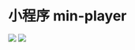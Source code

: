 # 小程序 min-player
<img src=https://raw.githubusercontent.com/894620576/min-player/master/img/jt.jpg>
<img src=https://raw.githubusercontent.com/894620576/min-player/master/img/s1.gif>